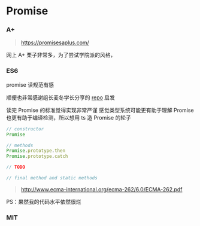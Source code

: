 # Promise

### A+ 

> https://promisesaplus.com/

网上 A+ 栗子非常多，为了尝试学院派的风格，

### ES6

promise 读规范有感

顺便也非常感谢组长麦冬学长分享的 [repo](https://github.com/MondoGao/ES2015-promise-implement) 启发

读完 Promise 的标准觉得实现非常严谨
感觉类型系统可能更有助于理解 Promise 也更有助于编译检测，所以想用 ts 造 Promise 的轮子

``` javascript
// constructor
Promise

// methods
Promise.prototype.then
Promise.prototype.catch

// TODO

// final method and static methods
```

> http://www.ecma-international.org/ecma-262/6.0/ECMA-262.pdf

PS：果然我的代码水平依然很烂

### MIT